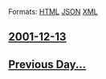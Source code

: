 
Formats: [HTML](2001/12/13/index.html)  [JSON](2001/12/13/index.json)  [XML](2001/12/13/index.xml)  

## [2001-12-13](/news/2001/12/13/index.md)

## [Previous Day...](/news/2001/12/12/index.md)

